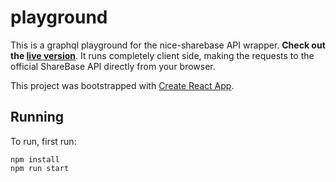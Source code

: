 playground
==========

This is a graphql playground for the nice-sharebase API wrapper. **Check out the
[live version][live]**. It runs completely client side, making the requests to
the official ShareBase API directly from your browser.

This project was bootstrapped with [Create React App][cra].

Running
-------

To run, first run:

    npm install
    npm run start

[cra]: https://github.com/facebookincubator/create-react-app
[live]: https://0xcaff.github.io/nice-sharebase
